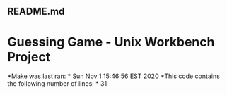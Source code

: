 ## README.md
# Guessing Game - Unix Workbench Project
*Make was last ran: *
Sun Nov  1 15:46:56 EST 2020
*This code contains the following number of lines: *
31
